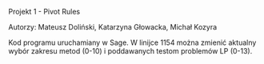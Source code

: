 Projekt 1 - Pivot Rules

Autorzy: Mateusz Doliński, Katarzyna Głowacka, Michał Kozyra

Kod programu uruchamiany w Sage. W linijce 1154 można zmienić aktualny wybór zakresu metod (0-10) i poddawanych testom problemów LP (0-13).
